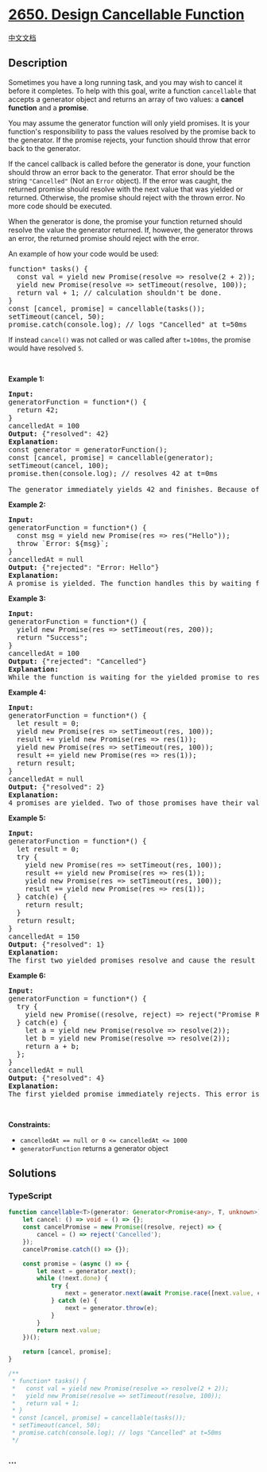 # [2650. Design Cancellable Function](https://leetcode.com/problems/design-cancellable-function)

[中文文档](/solution/2600-2699/2650.Design%20Cancellable%20Function/README.md)

## Description

<p>Sometimes you have a long running task, and you may wish to cancel it before it completes. To help with this goal, write a function&nbsp;<code>cancellable</code> that accepts a generator object and returns an array of two values: a <strong>cancel function</strong> and a <strong>promise</strong>.</p>

<p>You may assume the generator function will only&nbsp;yield promises. It is your function&#39;s responsibility to pass the values resolved by the promise back to the generator. If the promise rejects, your function should throw that&nbsp;error back to the generator.</p>

<p>If the cancel callback is called before the generator is done, your function should throw an error back to the generator. That error should be the string&nbsp;<code>&quot;Cancelled&quot;</code>&nbsp;(Not an <code>Error</code>&nbsp;object). If the error was caught, the returned&nbsp;promise should resolve with the next value that was yielded or returned. Otherwise, the promise should reject with the thrown error. No more code should be executed.</p>

<p>When the generator is done, the promise your function returned should resolve the value the generator returned. If, however, the generator throws an error, the returned promise should reject with the error.</p>

<p>An example of how your code would be used:</p>

<pre>
function* tasks() {
  const val = yield new Promise(resolve =&gt; resolve(2 + 2));
  yield new Promise(resolve =&gt; setTimeout(resolve, 100));
  return val + 1; // calculation shouldn&#39;t be done.
}
const [cancel, promise] = cancellable(tasks());
setTimeout(cancel, 50);
promise.catch(console.log); // logs &quot;Cancelled&quot; at t=50ms
</pre>

<p>If&nbsp;instead&nbsp;<code>cancel()</code> was not called or was called after <code>t=100ms</code>, the promise would&nbsp;have resolved&nbsp;<code>5</code>.</p>

<p>&nbsp;</p>
<p><strong class="example">Example 1:</strong></p>

<pre>
<strong>Input:</strong> 
generatorFunction = function*() { 
&nbsp; return 42; 
}
cancelledAt = 100
<strong>Output:</strong> {&quot;resolved&quot;: 42}
<strong>Explanation:</strong>
const generator = generatorFunction();
const [cancel, promise] = cancellable(generator);
setTimeout(cancel, 100);
promise.then(console.log); // resolves 42 at t=0ms

The generator immediately yields 42 and finishes. Because of that, the returned promise immediately resolves 42. Note that cancelling a finished generator does nothing.
</pre>

<p><strong class="example">Example 2:</strong></p>

<pre>
<strong>Input:</strong>
generatorFunction = function*() { 
&nbsp; const msg = yield new Promise(res =&gt; res(&quot;Hello&quot;)); 
&nbsp; throw `Error: ${msg}`; 
}
cancelledAt = null
<strong>Output:</strong> {&quot;rejected&quot;: &quot;Error: Hello&quot;}
<strong>Explanation:</strong>
A promise is yielded. The function handles this by waiting for it to resolve and then passes the resolved value back to the generator. Then an error is thrown which has the effect of causing the promise to reject with the same thrown error.
</pre>

<p><strong class="example">Example 3:</strong></p>

<pre>
<strong>Input:</strong> 
generatorFunction = function*() { 
&nbsp; yield new Promise(res =&gt; setTimeout(res, 200)); 
&nbsp; return &quot;Success&quot;; 
}
cancelledAt = 100
<strong>Output:</strong> {&quot;rejected&quot;: &quot;Cancelled&quot;}
<strong>Explanation:</strong>
While the function is waiting for the yielded promise to resolve, cancel() is called. This causes an error message to be sent back to the generator. Since this error is uncaught, the returned promise rejected with this error.
</pre>

<p><strong class="example">Example 4:</strong></p>

<pre>
<strong>Input:</strong>
generatorFunction = function*() { 
&nbsp; let result = 0; 
&nbsp; yield new Promise(res =&gt; setTimeout(res, 100));
&nbsp; result += yield new Promise(res =&gt; res(1)); 
&nbsp; yield new Promise(res =&gt; setTimeout(res, 100)); 
&nbsp; result += yield new Promise(res =&gt; res(1)); 
&nbsp; return result;
}
cancelledAt = null
<strong>Output:</strong> {&quot;resolved&quot;: 2}
<strong>Explanation:</strong>
4 promises are yielded. Two of those promises have their values added to the result. After 200ms, the generator finishes with a value of 2, and that value is resolved by the returned promise.
</pre>

<p><strong class="example">Example 5:</strong></p>

<pre>
<strong>Input:</strong> 
generatorFunction = function*() { 
&nbsp; let result = 0; 
&nbsp; try { 
&nbsp;   yield new Promise(res =&gt; setTimeout(res, 100)); 
&nbsp;   result += yield new Promise(res =&gt; res(1)); 
&nbsp;   yield new Promise(res =&gt; setTimeout(res, 100)); 
&nbsp;   result += yield new Promise(res =&gt; res(1)); 
&nbsp; } catch(e) { 
&nbsp;   return result; 
&nbsp; } 
&nbsp; return result; 
}
cancelledAt = 150
<strong>Output:</strong> {&quot;resolved&quot;: 1}
<strong>Explanation:</strong>
The first two yielded promises resolve and cause the result to increment. However, at t=150ms, the generator is cancelled. The error sent to the generator is caught and the result is returned and finally resolved by the returned promise.
</pre>

<p><strong class="example">Example 6:</strong></p>

<pre>
<strong>Input:</strong> 
generatorFunction = function*() { 
&nbsp; try { 
&nbsp;   yield new Promise((resolve, reject) =&gt; reject(&quot;Promise Rejected&quot;)); 
&nbsp; } catch(e) { 
&nbsp;   let a = yield new Promise(resolve =&gt; resolve(2));
    let b = yield new Promise(resolve =&gt; resolve(2)); 
&nbsp;   return a + b; 
&nbsp; }; 
}
cancelledAt = null
<strong>Output:</strong> {&quot;resolved&quot;: 4}
<strong>Explanation:</strong>
The first yielded promise immediately rejects. This error is caught. Because the generator hasn&#39;t been cancelled, execution continues as usual. It ends up resolving 2 + 2 = 4.</pre>

<p>&nbsp;</p>
<p><strong>Constraints:</strong></p>

<ul>
	<li><code>cancelledAt == null or 0 &lt;= cancelledAt &lt;= 1000</code></li>
	<li><code>generatorFunction</code> returns a generator object</li>
</ul>

## Solutions

<!-- tabs:start -->

### **TypeScript**

```ts
function cancellable<T>(generator: Generator<Promise<any>, T, unknown>): [() => void, Promise<T>] {
    let cancel: () => void = () => {};
    const cancelPromise = new Promise((resolve, reject) => {
        cancel = () => reject('Cancelled');
    });
    cancelPromise.catch(() => {});

    const promise = (async () => {
        let next = generator.next();
        while (!next.done) {
            try {
                next = generator.next(await Promise.race([next.value, cancelPromise]));
            } catch (e) {
                next = generator.throw(e);
            }
        }
        return next.value;
    })();

    return [cancel, promise];
}

/**
 * function* tasks() {
 *   const val = yield new Promise(resolve => resolve(2 + 2));
 *   yield new Promise(resolve => setTimeout(resolve, 100));
 *   return val + 1;
 * }
 * const [cancel, promise] = cancellable(tasks());
 * setTimeout(cancel, 50);
 * promise.catch(console.log); // logs "Cancelled" at t=50ms
 */
```

### **...**

```

```

<!-- tabs:end -->
